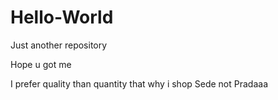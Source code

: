 # Hello-World

Just another repository

Hope u got me

I prefer quality than quantity that why i shop Sede not Pradaaa
